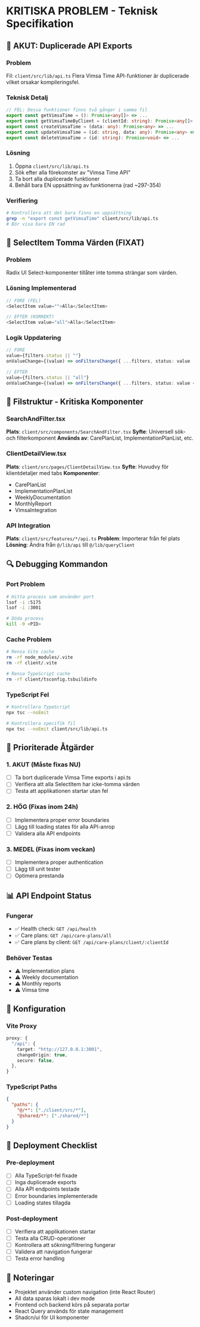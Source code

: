 # KRITISKA PROBLEM - Teknisk Specifikation

## 🚨 AKUT: Duplicerade API Exports

### Problem

Fil: `client/src/lib/api.ts`
Flera Vimsa Time API-funktioner är duplicerade vilket orsakar kompileringsfel.

### Teknisk Detalj

```typescript
// FEL: Dessa funktioner finns två gånger i samma fil
export const getVimsaTime = (): Promise<any[]> => ...
export const getVimsaTimeByClient = (clientId: string): Promise<any[]> => ...
export const createVimsaTime = (data: any): Promise<any> => ...
export const updateVimsaTime = (id: string, data: any): Promise<any> => ...
export const deleteVimsaTime = (id: string): Promise<void> => ...
```

### Lösning

1. Öppna `client/src/lib/api.ts`
2. Sök efter alla förekomster av "Vimsa Time API"
3. Ta bort alla duplicerade funktioner
4. Behåll bara EN uppsättning av funktionerna (rad ~297-354)

### Verifiering

```bash
# Kontrollera att det bara finns en uppsättning
grep -n "export const getVimsaTime" client/src/lib/api.ts
# Bör visa bara EN rad
```

## 🔧 SelectItem Tomma Värden (FIXAT)

### Problem

Radix UI Select-komponenter tillåter inte tomma strängar som värden.

### Lösning Implementerad

```typescript
// FÖRE (FEL)
<SelectItem value="">Alla</SelectItem>

// EFTER (KORREKT)
<SelectItem value="all">Alla</SelectItem>
```

### Logik Uppdatering

```typescript
// FÖRE
value={filters.status || ""}
onValueChange={(value) => onFiltersChange({ ...filters, status: value || undefined })}

// EFTER
value={filters.status || "all"}
onValueChange={(value) => onFiltersChange({ ...filters, status: value === "all" ? undefined : value })}
```

## 📁 Filstruktur - Kritiska Komponenter

### SearchAndFilter.tsx

**Plats**: `client/src/components/SearchAndFilter.tsx`
**Syfte**: Universell sök- och filterkomponent
**Används av**: CarePlanList, ImplementationPlanList, etc.

### ClientDetailView.tsx

**Plats**: `client/src/pages/ClientDetailView.tsx`
**Syfte**: Huvudvy för klientdetaljer med tabs
**Komponenter**:

- CarePlanList
- ImplementationPlanList
- WeeklyDocumentation
- MonthlyReport
- VimsaIntegration

### API Integration

**Plats**: `client/src/features/*/api.ts`
**Problem**: Importerar från fel plats
**Lösning**: Ändra från `@/lib/api` till `@/lib/queryClient`

## 🔍 Debugging Kommandon

### Port Problem

```bash
# Hitta process som använder port
lsof -i :5175
lsof -i :3001

# Döda process
kill -9 <PID>
```

### Cache Problem

```bash
# Rensa Vite cache
rm -rf node_modules/.vite
rm -rf client/.vite

# Rensa TypeScript cache
rm -rf client/tsconfig.tsbuildinfo
```

### TypeScript Fel

```bash
# Kontrollera TypeScript
npx tsc --noEmit

# Kontrollera specifik fil
npx tsc --noEmit client/src/lib/api.ts
```

## 🎯 Prioriterade Åtgärder

### 1. AKUT (Måste fixas NU)

- [ ] Ta bort duplicerade Vimsa Time exports i api.ts
- [ ] Verifiera att alla SelectItem har icke-tomma värden
- [ ] Testa att applikationen startar utan fel

### 2. HÖG (Fixas inom 24h)

- [ ] Implementera proper error boundaries
- [ ] Lägg till loading states för alla API-anrop
- [ ] Validera alla API endpoints

### 3. MEDEL (Fixas inom veckan)

- [ ] Implementera proper authentication
- [ ] Lägg till unit tester
- [ ] Optimera prestanda

## 📊 API Endpoint Status

### Fungerar

- ✅ Health check: `GET /api/health`
- ✅ Care plans: `GET /api/care-plans/all`
- ✅ Care plans by client: `GET /api/care-plans/client/:clientId`

### Behöver Testas

- ⚠️ Implementation plans
- ⚠️ Weekly documentation
- ⚠️ Monthly reports
- ⚠️ Vimsa time

## 🔧 Konfiguration

### Vite Proxy

```typescript
proxy: {
  "/api": {
    target: "http://127.0.0.1:3001",
    changeOrigin: true,
    secure: false,
  },
}
```

### TypeScript Paths

```json
{
  "paths": {
    "@/*": ["./client/src/*"],
    "@shared/*": ["./shared/*"]
  }
}
```

## 🚀 Deployment Checklist

### Pre-deployment

- [ ] Alla TypeScript-fel fixade
- [ ] Inga duplicerade exports
- [ ] Alla API endpoints testade
- [ ] Error boundaries implementerade
- [ ] Loading states tillagda

### Post-deployment

- [ ] Verifiera att applikationen startar
- [ ] Testa alla CRUD-operationer
- [ ] Kontrollera att sökning/filtrering fungerar
- [ ] Validera att navigation fungerar
- [ ] Testa error handling

## 📝 Noteringar

- Projektet använder custom navigation (inte React Router)
- All data sparas lokalt i dev mode
- Frontend och backend körs på separata portar
- React Query används för state management
- Shadcn/ui för UI komponenter

